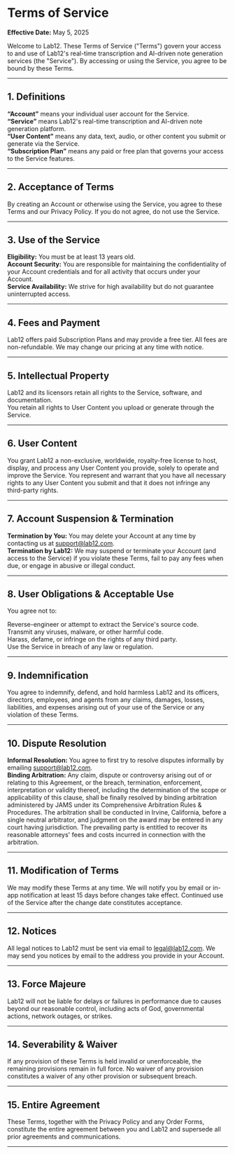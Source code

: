 # Terms of Service

**Effective Date:** May 5, 2025

Welcome to Lab12. These Terms of Service ("Terms") govern your access to and use of Lab12's real-time transcription and AI-driven note generation services (the "Service"). By accessing or using the Service, you agree to be bound by these Terms.

---

## 1. Definitions

**“Account”** means your individual user account for the Service.  
**“Service”** means Lab12's real-time transcription and AI-driven note generation platform.  
**“User Content”** means any data, text, audio, or other content you submit or generate via the Service.  
**“Subscription Plan”** means any paid or free plan that governs your access to the Service features.

---

## 2. Acceptance of Terms

By creating an Account or otherwise using the Service, you agree to these Terms and our Privacy Policy. If you do not agree, do not use the Service.

---

## 3. Use of the Service

**Eligibility:** You must be at least 13 years old.  
**Account Security:** You are responsible for maintaining the confidentiality of your Account credentials and for all activity that occurs under your Account.  
**Service Availability:** We strive for high availability but do not guarantee uninterrupted access.

---

## 4. Fees and Payment

Lab12 offers paid Subscription Plans and may provide a free tier. All fees are non-refundable.
We may change our pricing at any time with notice.

---

## 5. Intellectual Property

Lab12 and its licensors retain all rights to the Service, software, and documentation.  
You retain all rights to User Content you upload or generate through the Service.

---

## 6. User Content

You grant Lab12 a non-exclusive, worldwide, royalty-free license to host, display, and process any User Content you provide, solely to operate and improve the Service.
You represent and warrant that you have all necessary rights to any User Content you submit and that it does not infringe any third-party rights.

---

## 7. Account Suspension & Termination

**Termination by You:** You may delete your Account at any time by contacting us at support@lab12.com.  
**Termination by Lab12:** We may suspend or terminate your Account (and access to the Service) if you violate these Terms, fail to pay any fees when due, or engage in abusive or illegal conduct.

---

## 8. User Obligations & Acceptable Use

You agree not to:

Reverse-engineer or attempt to extract the Service's source code.  
Transmit any viruses, malware, or other harmful code.  
Harass, defame, or infringe on the rights of any third party.  
Use the Service in breach of any law or regulation.

---

## 9. Indemnification

You agree to indemnify, defend, and hold harmless Lab12 and its officers, directors, employees, and agents from any claims, damages, losses, liabilities, and expenses arising out of your use of the Service or any violation of these Terms.

---

## 10. Dispute Resolution

**Informal Resolution:** You agree to first try to resolve disputes informally by emailing support@lab12.com.  
**Binding Arbitration:** Any claim, dispute or controversy arising out of or relating to this Agreement, or the breach, termination, enforcement, interpretation or validity thereof, including the determination of the scope or applicability of this clause, shall be finally resolved by binding arbitration administered by JAMS under its Comprehensive Arbitration Rules & Procedures. The arbitration shall be conducted in Irvine, California, before a single neutral arbitrator, and judgment on the award may be entered in any court having jurisdiction. The prevailing party is entitled to recover its reasonable attorneys' fees and costs incurred in connection with the arbitration.

---

## 11. Modification of Terms

We may modify these Terms at any time. We will notify you by email or in-app notification at least 15 days before changes take effect. Continued use of the Service after the change date constitutes acceptance.

---

## 12. Notices

All legal notices to Lab12 must be sent via email to legal@lab12.com. We may send you notices by email to the address you provide in your Account.

---

## 13. Force Majeure

Lab12 will not be liable for delays or failures in performance due to causes beyond our reasonable control, including acts of God, governmental actions, network outages, or strikes.

---

## 14. Severability & Waiver

If any provision of these Terms is held invalid or unenforceable, the remaining provisions remain in full force. No waiver of any provision constitutes a waiver of any other provision or subsequent breach.

---

## 15. Entire Agreement

These Terms, together with the Privacy Policy and any Order Forms, constitute the entire agreement between you and Lab12 and supersede all prior agreements and communications.

---
